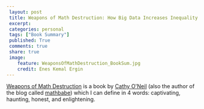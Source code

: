 ```yaml
---
 layout: post		
 title: Weapons of Math Destruction: How Big Data Increases Inequality and Threatens Democracy
 excerpt:		
 categories: personal		
 tags: ["Book Summary"]		
 published: True		
 comments: true		
 share: true		
 image:
    feature: WeaponsOfMathDestruction_BookSum.jpg
    credit: Enes Kemal Ergin
---
```


[Weapons of Math Destruction](https://www.amazon.com/Weapons-Math-Destruction-Increases-Inequality-ebook/dp/B019B6VCLO/Â) is a book by [Cathy O'Neil](https://twitter.com/mathbabedotorg) (also the author of the blog called [mathbabe](https://mathbabe.org/)) which I can define in 4 words: captivating, haunting, honest, and enlightening.

